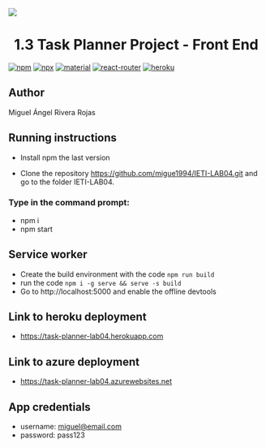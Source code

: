 ![](public/img/react-material-heroku.png)

<h1 align="center">1.3 Task Planner Project - Front End</h1>

[![npm](https://img.shields.io/badge/npm-v6.13.4-red.svg)](https://www.npmjs.com/)
[![npx](https://img.shields.io/badge/dependencies-npx-orange)](https://www.npmjs.com/package/npx)
[![material](https://img.shields.io/badge/dependencies-material--ui-yellow)](https://material-ui.com/)
[![react-router](https://img.shields.io/badge/dependencies-react--router-blue)](https://reacttraining.com/react-router/)
[![heroku](https://img.shields.io/badge/%E2%86%91_Deploy_to-Heroku-7056bf.svg)](https://www.heroku.com/)

## Author

Miguel Ángel Rivera Rojas

## Running instructions

- Install npm the last version

- Clone the repository https://github.com/migue1994/IETI-LAB04.git and go to the folder IETI-LAB04.

### Type in the command prompt:

- npm i
- npm start

## Service worker

- Create the build environment with the code ``npm run build``
- run the code ``npm i -g serve && serve -s build``
- Go to http://localhost:5000 and enable the offline devtools

## Link to heroku deployment

- https://task-planner-lab04.herokuapp.com

## Link to azure deployment

- https://task-planner-lab04.azurewebsites.net

## App credentials

- username: miguel@email.com
- password: pass123
